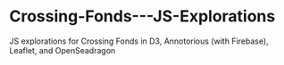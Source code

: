 # Crossing-Fonds---JS-Explorations
JS explorations for Crossing Fonds in D3, Annotorious (with Firebase), Leaflet, and OpenSeadragon
